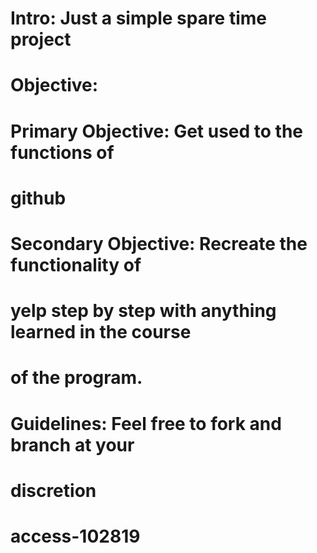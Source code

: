 # Intro: Just a simple spare time project

# Objective: 
#   Primary Objective: Get used to the functions of 
# github 
#   Secondary Objective: Recreate the functionality of 
# yelp step by step with anything learned in the course 
# of the program. 

# Guidelines: Feel free to fork and branch at your 
# discretion 
# access-102819
